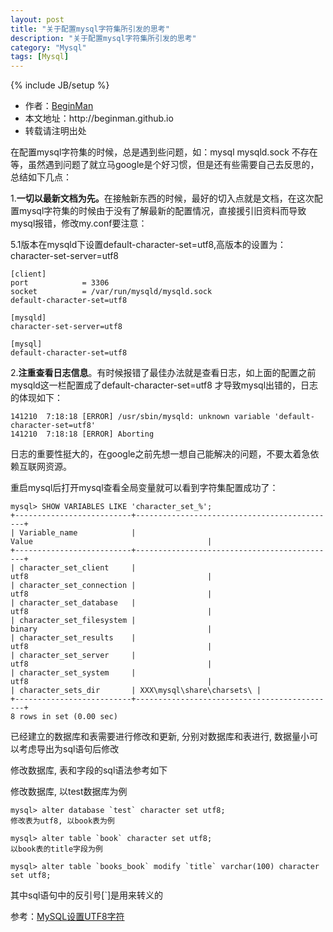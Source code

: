 ```yaml
---
layout: post
title: "关于配置mysql字符集所引发的思考"
description: "关于配置mysql字符集所引发的思考"
category: "Mysql"
tags: [Mysql]
---
```

{% include JB/setup %}
<ul>
    <li>作者：<a href="http://weibo.com/beginman" target="blank">BeginMan</a></li>
    <li>本文地址：http://beginman.github.io</li>
    <li>转载请注明出处</li>
</ul>
<p>在配置mysql字符集的时候，总是遇到些问题，如：mysql mysqld.sock 不存在等，虽然遇到问题了就立马google是个好习惯，但是还有些需要自己去反思的，总结如下几点：</p>

<p>1.<strong>一切以最新文档为先。</strong>在接触新东西的时候，最好的切入点就是文档，在这次配置mysql字符集的时候由于没有了解最新的配置情况，直接援引旧资料而导致mysql报错，修改my.conf要注意：</p>

<p>5.1版本在mysqld下设置default-character-set=utf8,高版本的设置为：character-set-server=utf8</p>

<pre><code>[client]
port            = 3306
socket          = /var/run/mysqld/mysqld.sock
default-character-set=utf8

[mysqld]
character-set-server=utf8

[mysql]
default-character-set=utf8
</code></pre>

<p>2.<strong>注重查看日志信息</strong>。有时候报错了最佳办法就是查看日志，如上面的配置之前mysqld这一栏配置成了default-character-set=utf8 才导致mysql出错的，日志的体现如下：</p>

<pre><code>141210  7:18:18 [ERROR] /usr/sbin/mysqld: unknown variable 'default-character-set=utf8'
141210  7:18:18 [ERROR] Aborting
</code></pre>

<p>日志的重要性挺大的，在google之前先想一想自己能解决的问题，不要太着急依赖互联网资源。</p>

<p>重启mysql后打开mysql查看全局变量就可以看到字符集配置成功了：</p>

<pre><code>mysql&gt; SHOW VARIABLES LIKE 'character_set_%';
+--------------------------+---------------------------------------------+
| Variable_name            | Value                                       |
+--------------------------+---------------------------------------------+
| character_set_client     | utf8                                        |
| character_set_connection | utf8                                        |
| character_set_database   | utf8                                        |
| character_set_filesystem | binary                                      |
| character_set_results    | utf8                                        |
| character_set_server     | utf8                                        |
| character_set_system     | utf8                                        |
| character_sets_dir       | XXX\mysql\share\charsets\ |
+--------------------------+---------------------------------------------+
8 rows in set (0.00 sec)
</code></pre>

<p>已经建立的数据库和表需要进行修改和更新, 分别对数据库和表进行, 数据量小可以考虑导出为sql语句后修改</p>

<p>修改数据库, 表和字段的sql语法参考如下</p>

<p>修改数据库, 以test数据库为例</p>

<pre><code>mysql&gt; alter database `test` character set utf8;
修改表为utf8, 以book表为例

mysql&gt; alter table `book` character set utf8;
以book表的title字段为例

mysql&gt; alter table `books_book` modify `title` varchar(100) character set utf8;
</code></pre>

<p>其中sql语句中的反引号[`]是用来转义的</p>

<p>参考：<a href="http://www.cnblogs.com/icejoywoo/archive/2013/03/31/2992145.html">MySQL设置UTF8字符</a></p>
